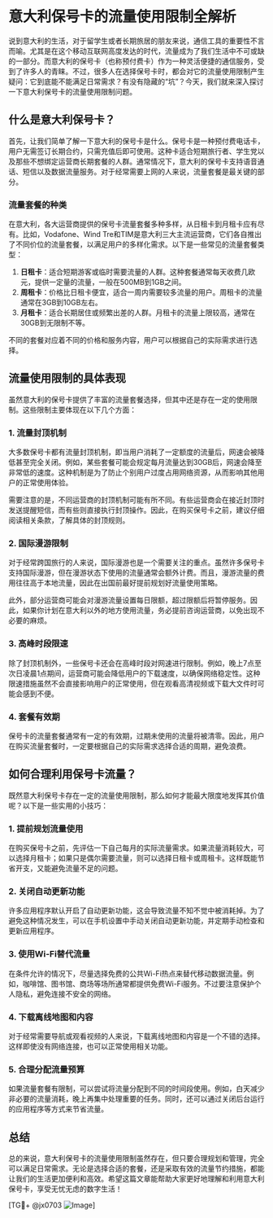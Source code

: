 # 意大利保号卡的流量使用限制全解析

说到意大利的生活，对于留学生或者长期旅居的朋友来说，通信工具的重要性不言而喻。尤其是在这个移动互联网高度发达的时代，流量成为了我们生活中不可或缺的一部分。而意大利的保号卡（也称预付费卡）作为一种灵活便捷的通信服务，受到了许多人的青睐。不过，很多人在选择保号卡时，都会对它的流量使用限制产生疑问：它到底能不能满足日常需求？有没有隐藏的“坑”？今天，我们就来深入探讨一下意大利保号卡的流量使用限制问题。

## 什么是意大利保号卡？

首先，让我们简单了解一下意大利的保号卡是什么。保号卡是一种预付费电话卡，用户无需签订长期合约，只需充值后即可使用。这种卡适合短期旅行者、学生党以及那些不想绑定运营商长期套餐的人群。通常情况下，意大利的保号卡支持语音通话、短信以及数据流量服务。对于经常需要上网的人来说，流量套餐是最关键的部分。

### 流量套餐的种类

在意大利，各大运营商提供的保号卡流量套餐多种多样，从日租卡到月租卡应有尽有。比如，Vodafone、Wind Tre和TIM是意大利三大主流运营商，它们各自推出了不同价位的流量套餐，以满足用户的多样化需求。以下是一些常见的流量套餐类型：

1. **日租卡**：适合短期游客或临时需要流量的人群。这种套餐通常每天收费几欧元，提供一定量的流量，一般在500MB到1GB之间。
2. **周租卡**：价格比日租卡便宜，适合一周内需要较多流量的用户。周租卡的流量通常在3GB到10GB左右。
3. **月租卡**：适合长期居住或频繁出差的人群。月租卡的流量上限较高，通常在30GB到无限制不等。

不同的套餐对应着不同的价格和服务内容，用户可以根据自己的实际需求进行选择。

## 流量使用限制的具体表现

虽然意大利的保号卡提供了丰富的流量套餐选择，但其中还是存在一定的使用限制。这些限制主要体现在以下几个方面：

### 1. 流量封顶机制

大多数保号卡都有流量封顶机制，即当用户消耗了一定额度的流量后，网速会被降低甚至完全关闭。例如，某些套餐可能会规定每月流量达到30GB后，网速会降至非常低的速度。这种机制是为了防止个别用户过度占用网络资源，从而影响其他用户的正常使用体验。

需要注意的是，不同运营商的封顶机制可能有所不同。有些运营商会在接近封顶时发送提醒短信，而有些则直接执行封顶操作。因此，在购买保号卡之前，建议仔细阅读相关条款，了解具体的封顶规则。

### 2. 国际漫游限制

对于经常跨国旅行的人来说，国际漫游也是一个需要关注的重点。虽然许多保号卡支持国际漫游，但在漫游状态下使用的流量通常会额外计费。而且，漫游流量的费用往往高于本地流量，因此在出国前最好提前规划好流量使用策略。

此外，部分运营商可能会对漫游流量设置每日限额，超过限额后将暂停服务。因此，如果你计划在意大利以外的地方使用流量，务必提前咨询运营商，以免出现不必要的麻烦。

### 3. 高峰时段限速

除了封顶机制外，一些保号卡还会在高峰时段对网速进行限制。例如，晚上7点至次日凌晨1点期间，运营商可能会降低用户的下载速度，以确保网络稳定性。这种限速措施虽然不会直接影响用户的正常使用，但在观看高清视频或下载大文件时可能会感到不便。

### 4. 套餐有效期

保号卡的流量套餐通常有一定的有效期，过期未使用的流量将被清零。因此，用户在购买流量套餐时，一定要根据自己的实际需求选择合适的周期，避免浪费。

## 如何合理利用保号卡流量？

既然意大利保号卡存在一定的流量使用限制，那么如何才能最大限度地发挥其价值呢？以下是一些实用的小技巧：

### 1. 提前规划流量使用

在购买保号卡之前，先评估一下自己每月的实际流量需求。如果流量消耗较大，可以选择月租卡；如果只是偶尔需要流量，则可以选择日租卡或周租卡。这样既能节省开支，又能避免流量不足的问题。

### 2. 关闭自动更新功能

许多应用程序默认开启了自动更新功能，这会导致流量不知不觉中被消耗掉。为了避免这种情况发生，可以在手机设置中手动关闭自动更新功能，并定期手动检查和更新应用程序。

### 3. 使用Wi-Fi替代流量

在条件允许的情况下，尽量选择免费的公共Wi-Fi热点来替代移动数据流量。例如，咖啡馆、图书馆、商场等场所通常都提供免费Wi-Fi服务。不过要注意保护个人隐私，避免连接不安全的网络。

### 4. 下载离线地图和内容

对于经常需要导航或观看视频的人来说，下载离线地图和内容是一个不错的选择。这样即使没有网络连接，也可以正常使用相关功能。

### 5. 合理分配流量预算

如果流量套餐有限制，可以尝试将流量分配到不同的时间段使用。例如，白天减少非必要的流量消耗，晚上再集中处理重要的任务。同时，还可以通过关闭后台运行的应用程序等方式来节省流量。

## 总结

总的来说，意大利保号卡的流量使用限制虽然存在，但只要合理规划和管理，完全可以满足日常需求。无论是选择合适的套餐，还是采取有效的流量节约措施，都能让我们的生活更加便利和高效。希望这篇文章能帮助大家更好地理解和利用意大利保号卡，享受无忧无虑的数字生活！

[TG💪+ @jx0703 ![Image](https://github.com/user-attachments/assets/dbca1d08-cadb-493c-b0ec-ad6f7a83f270)]